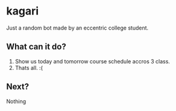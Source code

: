# kagari
Just a random bot made by an eccentric college student.

## What can it do?
1. Show us today and tomorrow course schedule accros 3 class.
2. Thats all. :(

## Next?
Nothing
